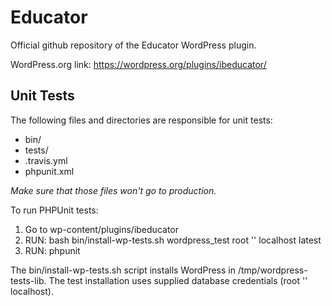 # Educator

Official github repository of the Educator WordPress plugin.

WordPress.org link: https://wordpress.org/plugins/ibeducator/

## Unit Tests

The following files and directories are responsible for unit tests:

* bin/
* tests/
* .travis.yml
* phpunit.xml

*Make sure that those files won't go to production.*

To run PHPUnit tests:

1. Go to wp-content/plugins/ibeducator
2. RUN: bash bin/install-wp-tests.sh wordpress_test root '' localhost latest
3. RUN: phpunit

The bin/install-wp-tests.sh script installs WordPress in /tmp/wordpress-tests-lib. The test installation uses supplied database credentials (root '' localhost).